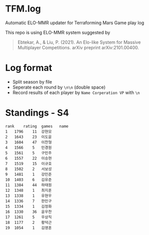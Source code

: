# TFM.log
Automatic ELO-MMR updater for Terraforming Mars Game play log

This repo is using ELO-MMR system suggested by
> Ebtekar, A., & Liu, P. (2021). An Elo-like System for Massive Multiplayer Competitions. arXiv preprint arXiv:2101.00400.


# Log format
* Split season by file
* Seperate each round by `\n\n` (double space)
* Record results of each player by 
`Name Corperation VP`
with `\n`

# Standings - S4
```csv
rank	rating	games	name
1	1796	11	강현모
2	1643	23	이도윤
3	1604	47	이찬형
4	1566	5	민경원
5	1561	5	구민주
6	1557	22	이승현
7	1519	15	이규호
8	1502	2	서보성
9	1481	1	강민준
10	1403	6	김유준
11	1384	44	하태원
12	1348	1	최지훈
13	1338	1	유현우
14	1336	7	한민구
15	1334	1	김정화
16	1330	36	윤우찬
17	1261	5	우상직
18	1177	2	황덕근
19	1054	1	김영훈
```
